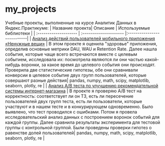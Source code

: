 # my_projects
Учебные проекты, выполненные на курсе Аналитик Данных в Яндекс.Практикуме:
| Название проекта| Описание | Используемые библиотеки |
| :-------------------- | :--------------------- |:---------------------------|
| [Анализ действий пользователей мобильного приложения «Ненужные вещи»](https://github.com/nepozdno/my_projects/tree/main/mobile_app_useless_things) | В этом проекте я оценила "здоровье" приложения, определив основные метрики DAU, WAU и Retention Rate. Далее нашла события, которые чаще всего встречаются вместе с целевым событием, исследовала их: посмотрела являются ли они частью какой-нибудь воронки, за какое время до целевого события они происходят. Проверила две статистические гипотезы, обе они сравнивали конверсии в целевое событие двух групп пользователей, которые совершают разные действия| pandas, numpy, math, scipy, matplotlib, seaborn, plotly, re |
| [Анализ А/В теста по улучшению рекомендательной системы интернет-магазина](https://github.com/nepozdno/my_projects/tree/main/recommender_system_ab_test) | В проекте я проверяю А/B тест на корректность: соответствует ли он ТЗ, есть ли пересечение пользователей двух групп теста, есть ли пользователи, которые участвуют и в нашем тесте и в конкурирующем одновременно. Было выявлено, что тест проводился с ошибками. Потом я провела исследовательский анализ данных с построением воронок событий для каждой группы. Далее сравнила результаты эксперимента для тестовой группы с контрольной группой. Были проведены проверки гипотез о равенстве долей пользователей| pandas, numpy, math, scipy, matplotlib, seaborn, plotly, re |
